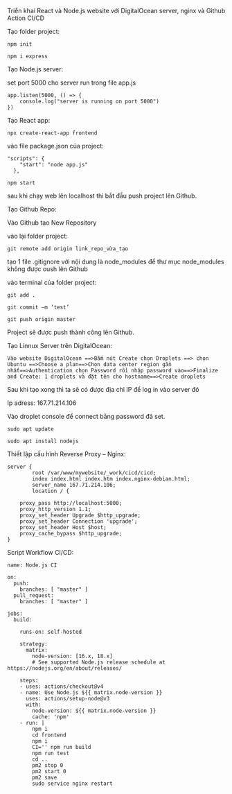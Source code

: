 Triển khai React và Node.js website với DigitalOcean server, nginx và Github Action CI/CD


Tạo folder project:

    npm init
    
    npm i express

Tạo Node.js server: 

set port 5000 cho server run trong file app.js

    app.listen(5000, () => {
        console.log("server is running on port 5000")
    })

Tạo React app:

    npx create-react-app frontend

vào file package.json của project:

    "scripts": {
        "start": "node app.js"
      },
  
    npm start

sau khi chạy web lên localhost thì bắt đầu push project lên Github.


Tạo Github Repo:

Vào Github tạo New Repository

vào lại folder project:

    git remote add origin link_repo_vừa_tạo

tạo 1 file .gitignore với nội dung là node_modules để thư mục node_modules không được oush lên Github

vào terminal của folder project:

    git add .

    git commit –m ‘test’

    git push origin master

Project sẽ được push thành công lên Github.

Tạo Linnux Server trên DigitalOcean:

    Vào website DigitalOcean ==>Bấm nút Create chọn Droplets ==> chọn Ubuntu ==>Choose a plan==>Chọn data center region gần nhất==>Authentication chọn Password rồi nhập password vào==>Finalize and Create: 1 droplets và đặt tên cho hostname==>Create droplets

Sau khi tạo xong thì ta sẽ có được địa chỉ IP để log in vào server đó

Ip adress: 167.71.214.106

Vào droplet console để connect bằng password đã set.

    sudo apt update
    
    sudo apt install nodejs

Thiết lập cấu hình Reverse Proxy – Nginx:  

    server {    
            root /var/www/mywebsite/_work/cicd/cicd; 
            index index.html index.htm index.nginx-debian.html; 
            server_name 167.71.214.106; 
            location / {
            
        proxy_pass http://localhost:5000;
        proxy_http_version 1.1; 
        proxy_set_header Upgrade $http_upgrade; 
        proxy_set_header Connection 'upgrade'; 
        proxy_set_header Host $host;
        proxy_cache_bypass $http_upgrade;
    }


Script Workflow CI/CD:

    name: Node.js CI
    
    on:
      push:
        branches: [ "master" ]
      pull_request:
        branches: [ "master" ]
    
    jobs:
      build:
    
        runs-on: self-hosted
    
        strategy:
          matrix:
            node-version: [16.x, 18.x]
            # See supported Node.js release schedule at https://nodejs.org/en/about/releases/
    
        steps:
        - uses: actions/checkout@v4
        - name: Use Node.js ${{ matrix.node-version }}
          uses: actions/setup-node@v3
          with:
            node-version: ${{ matrix.node-version }}
            cache: 'npm'
        - run: |
            npm i
            cd frontend
            npm i
            CI='' npm run build
            npm run test
            cd ..
            pm2 stop 0
            pm2 start 0
            pm2 save
            sudo service nginx restart
        

